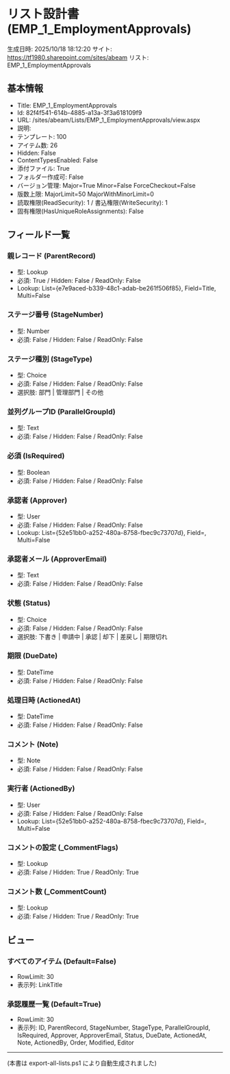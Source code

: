 # リスト設計書 (EMP_1_EmploymentApprovals)

生成日時: 2025/10/18 18:12:20
サイト: https://tf1980.sharepoint.com/sites/abeam
リスト: EMP_1_EmploymentApprovals

## 基本情報
- Title: EMP_1_EmploymentApprovals
- Id: 82f4f541-614b-4885-a13a-3f3a618109f9
- URL: /sites/abeam/Lists/EMP_1_EmploymentApprovals/view.aspx
- 説明: 
- テンプレート: 100
- アイテム数: 26
- Hidden: False
- ContentTypesEnabled: False
- 添付ファイル: True
- フォルダー作成可: False
- バージョン管理: Major=True Minor=False ForceCheckout=False
- 版数上限: MajorLimit=50 MajorWithMinorLimit=0
- 読取権限(ReadSecurity): 1 / 書込権限(WriteSecurity): 1
- 固有権限(HasUniqueRoleAssignments): False

## フィールド一覧

### 親レコード (ParentRecord)
- 型: Lookup
- 必須: True / Hidden: False / ReadOnly: False
- Lookup: List={e7e9aced-b339-48c1-adab-be261f506f85}, Field=Title, Multi=False


### ステージ番号 (StageNumber)
- 型: Number
- 必須: False / Hidden: False / ReadOnly: False


### ステージ種別 (StageType)
- 型: Choice
- 必須: False / Hidden: False / ReadOnly: False
- 選択肢: 部門 | 管理部門 | その他


### 並列グループID (ParallelGroupId)
- 型: Text
- 必須: False / Hidden: False / ReadOnly: False


### 必須 (IsRequired)
- 型: Boolean
- 必須: False / Hidden: False / ReadOnly: False


### 承認者 (Approver)
- 型: User
- 必須: False / Hidden: False / ReadOnly: False
- Lookup: List={52e51bb0-a252-480a-8758-fbec9c73707d}, Field=, Multi=False


### 承認者メール (ApproverEmail)
- 型: Text
- 必須: False / Hidden: False / ReadOnly: False


### 状態 (Status)
- 型: Choice
- 必須: False / Hidden: False / ReadOnly: False
- 選択肢: 下書き | 申請中 | 承認 | 却下 | 差戻し | 期限切れ


### 期限 (DueDate)
- 型: DateTime
- 必須: False / Hidden: False / ReadOnly: False


### 処理日時 (ActionedAt)
- 型: DateTime
- 必須: False / Hidden: False / ReadOnly: False


### コメント (Note)
- 型: Note
- 必須: False / Hidden: False / ReadOnly: False


### 実行者 (ActionedBy)
- 型: User
- 必須: False / Hidden: False / ReadOnly: False
- Lookup: List={52e51bb0-a252-480a-8758-fbec9c73707d}, Field=, Multi=False


### コメントの設定 (_CommentFlags)
- 型: Lookup
- 必須: False / Hidden: True / ReadOnly: True


### コメント数 (_CommentCount)
- 型: Lookup
- 必須: False / Hidden: True / ReadOnly: True


## ビュー

### すべてのアイテム (Default=False)
- RowLimit: 30
- 表示列: LinkTitle


### 承認履歴一覧 (Default=True)
- RowLimit: 30
- 表示列: ID, ParentRecord, StageNumber, StageType, ParallelGroupId, IsRequired, Approver, ApproverEmail, Status, DueDate, ActionedAt, Note, ActionedBy, Order, Modified, Editor


---
(本書は export-all-lists.ps1 により自動生成されました)

